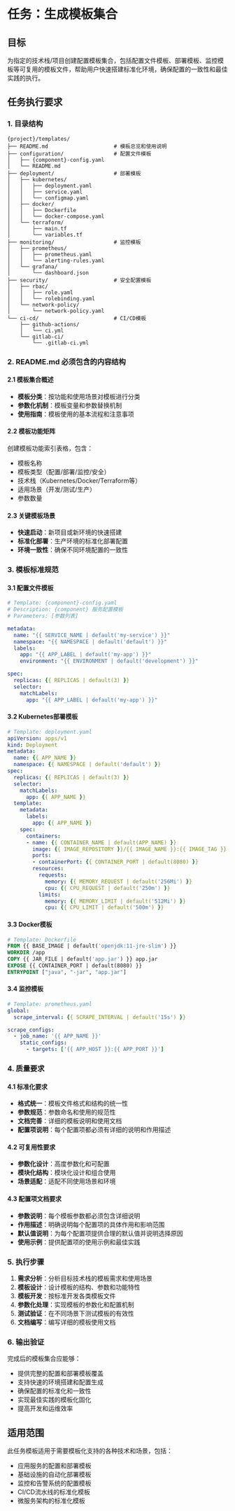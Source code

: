 # 任务：生成模板集合

## 目标
为指定的技术栈/项目创建配置模板集合，包括配置文件模板、部署模板、监控模板等可复用的模板文件，帮助用户快速搭建标准化环境，确保配置的一致性和最佳实践的执行。

## 任务执行要求

### 1. 目录结构
```
{project}/templates/
├── README.md                     # 模板总览和使用说明
├── configuration/                # 配置文件模板
│   ├── {component}-config.yaml
│   └── README.md
├── deployment/                   # 部署模板
│   ├── kubernetes/
│   │   ├── deployment.yaml
│   │   ├── service.yaml
│   │   └── configmap.yaml
│   ├── docker/
│   │   ├── Dockerfile
│   │   └── docker-compose.yaml
│   └── terraform/
│       ├── main.tf
│       └── variables.tf
├── monitoring/                   # 监控模板
│   ├── prometheus/
│   │   ├── prometheus.yaml
│   │   └── alerting-rules.yaml
│   └── grafana/
│       └── dashboard.json
├── security/                     # 安全配置模板
│   ├── rbac/
│   │   ├── role.yaml
│   │   └── rolebinding.yaml
│   └── network-policy/
│       └── network-policy.yaml
└── ci-cd/                        # CI/CD模板
    ├── github-actions/
    │   └── ci.yml
    └── gitlab-ci/
        └── .gitlab-ci.yml
```

### 2. README.md 必须包含的内容结构

#### 2.1 模板集合概述
- **模板分类**：按功能和使用场景对模板进行分类
- **参数化机制**：模板变量和参数替换机制
- **使用指南**：模板使用的基本流程和注意事项

#### 2.2 模板功能矩阵
创建模板功能索引表格，包含：
- 模板名称
- 模板类型（配置/部署/监控/安全）
- 技术栈（Kubernetes/Docker/Terraform等）
- 适用场景（开发/测试/生产）
- 参数数量

#### 2.3 关键模板场景
- **快速启动**：新项目或新环境的快速搭建
- **标准化部署**：生产环境的标准化部署配置
- **环境一致性**：确保不同环境配置的一致性

### 3. 模板标准规范

#### 3.1 配置文件模板
```yaml
# Template: {component}-config.yaml
# Description: {component} 服务配置模板
# Parameters: [参数列表]

metadata:
  name: "{{ SERVICE_NAME | default('my-service') }}"
  namespace: "{{ NAMESPACE | default('default') }}"
  labels:
    app: "{{ APP_LABEL | default('my-app') }}"
    environment: "{{ ENVIRONMENT | default('development') }}"

spec:
  replicas: {{ REPLICAS | default(3) }}
  selector:
    matchLabels:
      app: "{{ APP_LABEL | default('my-app') }}"
```

#### 3.2 Kubernetes部署模板
```yaml
# Template: deployment.yaml
apiVersion: apps/v1
kind: Deployment
metadata:
  name: {{ APP_NAME }}
  namespace: {{ NAMESPACE | default('default') }}
spec:
  replicas: {{ REPLICAS | default(3) }}
  selector:
    matchLabels:
      app: {{ APP_NAME }}
  template:
    metadata:
      labels:
        app: {{ APP_NAME }}
    spec:
      containers:
      - name: {{ CONTAINER_NAME | default(APP_NAME) }}
        image: {{ IMAGE_REPOSITORY }}/{{ IMAGE_NAME }}:{{ IMAGE_TAG }}
        ports:
        - containerPort: {{ CONTAINER_PORT | default(8080) }}
        resources:
          requests:
            memory: {{ MEMORY_REQUEST | default('256Mi') }}
            cpu: {{ CPU_REQUEST | default('250m') }}
          limits:
            memory: {{ MEMORY_LIMIT | default('512Mi') }}
            cpu: {{ CPU_LIMIT | default('500m') }}
```

#### 3.3 Docker模板
```dockerfile
# Template: Dockerfile
FROM {{ BASE_IMAGE | default('openjdk:11-jre-slim') }}
WORKDIR /app
COPY {{ JAR_FILE | default('app.jar') }} app.jar
EXPOSE {{ CONTAINER_PORT | default(8080) }}
ENTRYPOINT ["java", "-jar", "app.jar"]
```

#### 3.4 监控模板
```yaml
# Template: prometheus.yaml
global:
  scrape_interval: {{ SCRAPE_INTERVAL | default('15s') }}

scrape_configs:
  - job_name: '{{ APP_NAME }}'
    static_configs:
      - targets: ['{{ APP_HOST }}:{{ APP_PORT }}']
```

### 4. 质量要求

#### 4.1 标准化要求
- **格式统一**：模板文件格式和结构的统一性
- **参数规范**：参数命名和使用的规范性
- **文档完善**：详细的模板说明和使用文档
- **配置项说明**：每个配置项都必须有详细的说明和作用描述

#### 4.2 可复用性要求
- **参数化设计**：高度参数化和可配置
- **模块化结构**：模块化设计和组合使用
- **场景适配**：适配不同使用场景和环境

#### 4.3 配置项文档要求
- **参数说明**：每个模板参数都必须包含详细说明
- **作用描述**：明确说明每个配置项的具体作用和影响范围
- **默认值说明**：为每个配置项提供合理的默认值并说明选择原因
- **使用示例**：提供配置项的使用示例和最佳实践

### 5. 执行步骤

1. **需求分析**：分析目标技术栈的模板需求和使用场景
2. **模板设计**：设计模板的结构、参数和功能特性
3. **模板开发**：按标准开发各类模板文件
4. **参数化处理**：实现模板的参数化和配置机制
5. **测试验证**：在不同场景下测试模板的有效性
6. **文档编写**：编写详细的模板使用文档

### 6. 输出验证

完成后的模板集合应能够：
- 提供完整的配置和部署模板覆盖
- 支持快速的环境搭建和配置生成
- 确保配置的标准化和一致性
- 实现最佳实践的模板化固化
- 提高开发和运维效率

## 适用范围

此任务模板适用于需要模板化支持的各种技术和场景，包括：
- 应用服务的配置和部署模板
- 基础设施的自动化部署模板
- 监控和告警系统的配置模板
- CI/CD流水线的标准化模板
- 微服务架构的标准化模板
